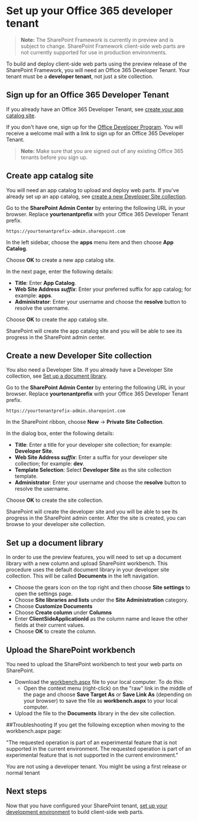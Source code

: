 # Set up your Office 365 developer tenant

>**Note:** The SharePoint Framework is currently in preview and is subject to change. SharePoint Framework client-side web parts are not currently supported for use in production environments.

To build and deploy client-side web parts using the preview release of the SharePoint Framework, you will need an Office 365 Developer Tenant. Your tenant must be a **developer tenant**, not just a site collection. 

## Sign up for an Office 365 Developer Tenant
If you already have an Office 365 Developer Tenant, see [create your app catalog site](#create-app-catalog-site).

If you don't have one, sign up for the [Office Developer Program](https://profile.microsoft.com/RegSysProfileCenter/wizardnp.aspx?wizid=14b845d0-938c-45af-b061-f798fbb4d170&lcid=1033). You will receive a welcome mail with a link to sign up for an Office 365 Developer Tenant.  

>**Note:** Make sure that you are signed out of any existing Office 365 tenants before you sign up.

## Create app catalog site
You will need an app catalog to upload and deploy web parts. If you've already set up an app catalog, see [create a new Developer Site collection](#create-a-new-developer-site-collection).  

Go to the **SharePoint Admin Center** by entering the following URL in your browser. Replace **yourtenantprefix** with your Office 365 Developer Tenant prefix.
	
```
https://yourtenantprefix-admin.sharepoint.com
```
	
In the left sidebar, choose the **apps** menu item and then choose **App Catalog**.

Choose **OK** to create a new app catalog site.

In the next page, enter the following details:
* **Title**: Enter **App Catalog**.
* **Web Site Address _suffix_**: Enter your preferred suffix for app catalog; for example: **apps**.
* **Administrator**: Enter your username and choose the **resolve** button to resolve the username.

Choose **OK** to create the app catalog site.

SharePoint will create the app catalog site and you will be able to see its progress in the SharePoint admin center.

## Create a new Developer Site collection
You also need a Developer Site. If you already have a Developer Site collection, see [Set up a document library](#set-up-a-document-library).

 Go to the **SharePoint Admin Center** by entering the following URL in your browser. Replace **yourtenantprefix** with your Office 365 Developer Tenant prefix.
	
```
https://yourtenantprefix-admin.sharepoint.com
```
	
In the SharePoint ribbon, choose **New** -> **Private Site Collection**.

In the dialog box, enter the following details:
* **Title**: Enter a title for your developer site collection; for example: **Developer Site**.
* **Web Site Address _suffix_**: Enter a suffix for your developer site collection; for example: **dev**.
* **Template Selection**: Select **Developer Site** as the site collection template.
* **Administrator**: Enter your username and choose the **resolve** button to resolve the username.

Choose **OK** to create the site collection.

SharePoint will create the developer site and you will be able to see its progress in the SharePoint admin center. After the site is created, you can browse to your developer site collection.

## Set up a document library
In order to use the preview features, you will need to set up a document library with a new column and upload SharePoint workbench. This procedure uses the default document library in your developer site collection. This will be called **Documents** in the left navigation.

* Choose the gears icon on the top right and then choose **Site settings** to open the settings page.
* Choose **Site libraries and lists** under the **Site Administration** category.
* Choose **Customize Documents**
* Choose **Create column** under **Columns**
* Enter **ClientSideApplicationId** as the column name and leave the other fields at their current values.
* Choose **OK** to create the column.

## Upload the SharePoint workbench
You need to upload the SharePoint workbench to test your web parts on SharePoint. 

* Download the [workbench.aspx](https://github.com/SharePoint/sp-dev-docs/blob/master/workbench.aspx) file to your local computer. To do this:
	- Open the context menu (right-click) on the "raw" link in the middle of the page and choose **Save Target As** or **Save Link As** (depending on your browser) to save the file as **workbench.aspx** to your local computer. 
* Upload the file to the **Documents** library in the dev site collection.

##Troubleshooting
If you get the following exception when moving to the workbench.aspx page: 

"The requested operation is part of an experimental feature that is not supported in the current environment. The requested operation is part of an experimental feature that is not supported in the current environment." 

You are not using a developer tenant. You might be using a first release or normal tenant

## Next steps
Now that you have configured your SharePoint tenant, [set up your development environment](./set-up-your-development-environment) to build client-side web parts.